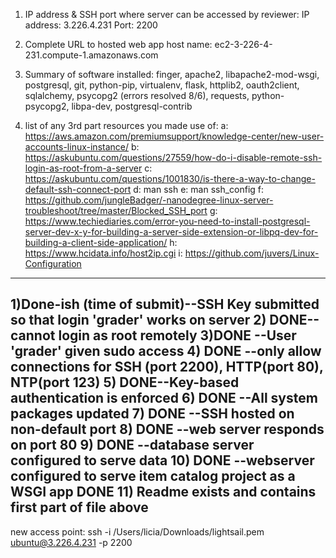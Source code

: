 1) IP address & SSH port where server can be accessed by reviewer:
IP address: 3.226.4.231
Port: 2200

2) Complete URL to hosted web app
host name: ec2-3-226-4-231.compute-1.amazonaws.com

3) Summary of software installed: finger, apache2, libapache2-mod-wsgi, 
postgresql, git, python-pip, virtualenv, flask, httplib2, oauth2client, sqlalchemy,
psycopg2 (errors resolved 8/6), requests, python-psycopg2, libpa-dev,
postgresql-contrib

4) list of any 3rd part resources you made use of:
	a: https://aws.amazon.com/premiumsupport/knowledge-center/new-user-accounts-linux-instance/
	b: https://askubuntu.com/questions/27559/how-do-i-disable-remote-ssh-login-as-root-from-a-server
	c: https://askubuntu.com/questions/1001830/is-there-a-way-to-change-default-ssh-connect-port
	d: man ssh
	e: man ssh_config
	f: https://github.com/jungleBadger/-nanodegree-linux-server-troubleshoot/tree/master/Blocked_SSH_port
	g: https://www.techiediaries.com/error-you-need-to-install-postgresql-server-dev-x-y-for-building-a-server-side-extension-or-libpq-dev-for-building-a-client-side-application/
	h: https://www.hcidata.info/host2ip.cgi
	i: https://github.com/juvers/Linux-Configuration
------------------------------------------------
1)Done-ish (time of submit)--SSH Key submitted so that login 'grader' works on server
2) DONE--cannot login as root remotely
3)DONE --User 'grader' given sudo access
4) DONE --only allow connections for SSH (port 2200), HTTP(port 80), NTP(port 123)
5) DONE--Key-based authentication is enforced
6) DONE --All system packages updated 
7) DONE --SSH hosted on non-default port
8) DONE --web server responds on port 80 
9) DONE --database server configured to serve data
10) DONE --webserver configured to serve item catalog project as a WSGI app DONE
11) Readme exists and contains first part of file above
-----------
new access point:
ssh -i /Users/licia/Downloads/lightsail.pem ubuntu@3.226.4.231 -p 2200
